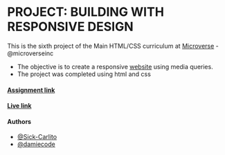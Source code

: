 # PROJECT: BUILDING WITH RESPONSIVE DESIGN

This is the sixth project of the Main HTML/CSS curriculum at [Microverse](https://www.microverse.org/) - @microverseinc

* The objective is to create a responsive [website](http://thenextweb.com/) using media queries.
* The project was completed using html and css 

#### [Assignment link](https://www.theodinproject.com/courses/html5-and-css3/lessons/building-with-responsive-design)
#### [Live link]( https://damiecode.github.io/The-Next-Web/)

#### Authors

* [@Sick-Carlito](https://github.com/Sick-Carlito)
* [@damiecode](https://github.com/damiecode)

